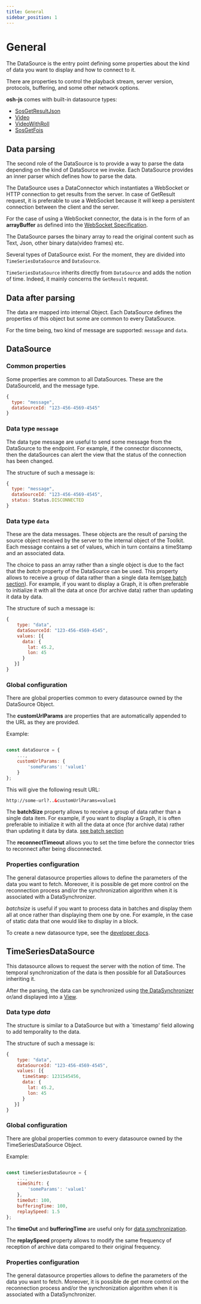 ```yaml
---
title: General
sidebar_position: 1
---
```


# General

The DataSource is the entry point defining some properties about the kind of data you want to display and how to connect to it.

There are properties to control the playback stream, server version, protocols, buffering, and some other network options.

**osh-js** comes with built-in datasource types:

- [SosGetResultJson](swejson.md)
- [Video](video.md)
- [VideoWithRoll](videoroll.md)
- [SosGetFois](sosgetfois.md)

## Data parsing

The second role of the DataSource is to provide a way to parse the data depending on the kind of DataSource we invoke.
Each DataSource provides an inner parser which defines how to parse the data.

The DataSource uses a DataConnector which instantiates a WebSocket or HTTP connection to get results from the server.
In case of GetResult request, it is preferable to use a WebSocket because it will keep a persistent connection between the client and the server.

For the case of using a WebSocket connector, the data is in the form of an **arrayBuffer** as defined into the 
[WebSocket Specification](https://html.spec.whatwg.org/multipage/web-sockets.html#network).

The DataSource parses the binary array to read the original content such as Text, Json, other binary data(video frames) etc.

Several types of DataSource exist. For the moment, they are divided into `TimeSeriesDataSource` and `DataSource`.

`TimeSeriesDataSource` inherits directly from `DataSource` and adds the notion of time.
Indeed, it mainly concerns the `GetResult` request.

## Data after parsing

The data are mapped into internal Object. Each DataSource defines the properties of this object but some are common to
every DataSource.

For the time being, two kind of message are supported: `message` and `data`.

## DataSource

### Common properties

Some properties are common to all DataSources. These are the DataSourceId, and the message type.

```js
{
  type: "message",
  dataSourceId: "123-456-4569-4545"
}
```

### Data type `message`

The data type message are useful to send some message from the DataSource to the endpoint. For example, if the connector
disconnects, then the dataSources can alert the view that the status of the connection has been changed.

The structure of such a message is:

```js
{
  type: "message",
  dataSourceId: "123-456-4569-4545",
  status: Status.DISCONNECTED
}

```
### Data type `data`

These are the data messages. These objects are the result of parsing the source object received by the server
to the internal object of the Toolkit.
Each message contains a set of values, which in turn contains a timeStamp and an associated data.

The choice to pass an array rather than a single object is due to the fact that the *batch* property of the DataSource can be used.
This property allows to receive a group of data rather than a single data item([see batch section](./batch.md)).
For example, if you want to display a Graph,
it is often preferable to initialize it with all the data at once (for archive data) rather than updating it data by data.

The structure of such a message is:

```js
{
    type: "data",
    dataSourceId: "123-456-4569-4545",
    values: [{
      data: {
        lat: 45.2,
        lon: 45
      }
   }]
}

```

### Global configuration

There are global properties common to every datasource owned by the DataSource Object.

The **customUrlParams** are properties that are automatically appended to the URL as they are provided.

Example:

```jsx

const dataSource = {
    ...,
    customUrlParams: {
        'someParams': 'value1'
    }   
};
```

This will give the following result URL:

```html
http://some-url?..&customUrlParams=value1
```

The **batchSize** property allows to receive a group of data rather than a single data item.
For example, if you want to display a Graph, it is often preferable to initialize it with all the data at once
(for archive data) rather than updating it data by data. [see batch section](./batch_replayspeed.md)

The **reconnectTimeout** allows you to set the time before the connector tries to reconnect after being disconnected.

### Properties configuration

The general datasource properties allows to define the parameters of the data you want to fetch.
Moreover, it is possible de get more control on the reconnection process and/or the synchronization algorithm when it is
associated with a DataSynchronizer.

*batchsize* is useful if you want to process data in batches and display them all at once rather than displaying them one by one. For example, in the case of static data that one would like to display in a block.

To create a new datasource type, see the [developer docs](../../advanced/developers/datasources.md).

## TimeSeriesDataSource

This datasource allows to request the server with the notion of time. The temporal synchronization of the data is then possible for all DataSources inheriting it.

After the parsing, the data can be synchronized using [the DataSynchronizer](../../timesync/general.md) or/and displayed
into a [View](../../views/index).


### Data type *data*

The structure is similar to a DataSource but with a `timestamp' field allowing to add temporality to the data.

The structure of such a message is:

```js
{
    type: "data",
    dataSourceId: "123-456-4569-4545",
    values: [{
      timeStamp: 1231545456,
      data: {
        lat: 45.2,
        lon: 45
      }
   }]
}
```

### Global configuration

There are global properties common to every datasource owned by the TimeSeriesDataSource Object.

Example:

```js

const timeSeriesDataSource = {
    ...,
    timeShift: {
        'someParams': 'value1'
    },
    timeOut: 100,
    bufferingTime: 100,
    replaySpeed: 1.5
};
```
The **timeOut** and **bufferingTime** are useful only for [data synchronization](../../timesync/general.md).

The **replaySpeed** property allows to modify the same frequency of reception of archive data compared to their
original frequency.

### Properties configuration

The general datasource properties allows to define the parameters of the data you want to fetch.
Moreover, it is possible de get more control on the reconnection process and/or the synchronization algorithm when it is
associated with a DataSynchronizer.